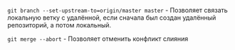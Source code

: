 ```git branch --set-upstream-to=origin/master master``` - Позволяет связать локальную ветку с удалённой, если сначала был создан удалённый репозиторий, а потом локальный.

```git merge --abort``` - Позволяет отменить конфликт слияния
